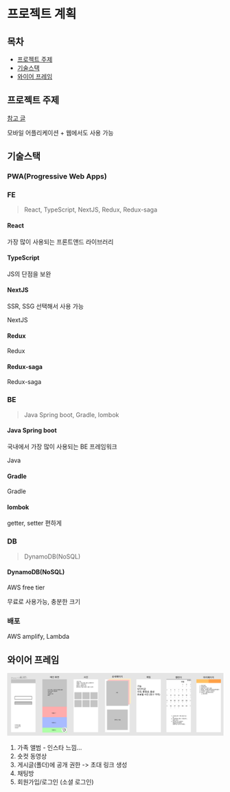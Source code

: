# 프로젝트 계획

## 목차

* [프로젝트 주제](#프로젝트-주제)
* [기술스택](#기술스택)
* [와이어 프레임](#와이어-프레임)

## 프로젝트 주제

[참고 글](https://pann.nate.com/talk/342915834)

모바일 어플리케이션 + 웹에서도 사용 가능



## 기술스택

### PWA(Progressive Web Apps)





### FE

> React, TypeScript, NextJS, Redux, Redux-saga

#### React

가장 많이 사용되는 프론트앤드 라이브러리

#### TypeScript

JS의 단점을 보완

#### NextJS

SSR, SSG 선택해서 사용 가능

NextJS

#### Redux

Redux

#### Redux-saga

Redux-saga



### BE

> Java Spring boot, Gradle, lombok

#### Java Spring boot

국내에서 가장 많이 사용되는 BE 프레임워크

Java

#### Gradle

Gradle

#### lombok

getter, setter 편하게



### DB

> DynamoDB(NoSQL)

#### DynamoDB(NoSQL)

AWS free tier

무료로 사용가능, 충분한 크기



### 배포

AWS amplify, Lambda





## 와이어 프레임

![Wireframe](./images/wireframe.png)

1. 가족 앨범 - 인스타 느낌...
2. 숏컷 동영상 
3. 게시글(폴더)에 공개 권한 -> 초대 링크 생성
4. 채팅방
5. 회원가입/로그인 (소셜 로그인)
